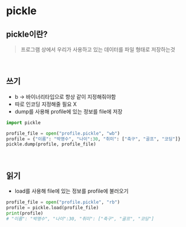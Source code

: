 # pickle

## pickle이란?

> 프로그램 상에서 우리가 사용하고 있는 데이터를 파일 형태로 저장하는것
> 

<br/>

## 쓰기

- b -> 바이너리타입으로 항상 같이 지정해줘야함
- 따로 인코딩 지정해줄 필요 X
- dump를 사용해 profile에 있는 정보를 file에 저장

```python
import pickle

profile_file = open("profile.pickle", "wb")
profile = {"이름": "박명수", "나이":30, "취미": ["축구", "골프", "코딩"]}
pickle.dump(profile, profile_file)
```

<br/>

## 읽기

- load를 사용해 file에 있는 정보를 profile에 불러오기

```python
profile_file = open("profile.pickle", "rb")
profile = pickle.load(profile_file)
print(profile)
# "이름": "박명수", "나이":30, "취미": ["축구", "골프", "코딩"]
```